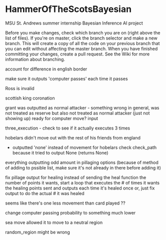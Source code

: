 # HammerOfTheScotsBayesian
MSU St. Andrews summer internship Bayesian Inference AI project

Before you make changes, check which branch you are on (right above the list of files). If you're on master, click the branch selector and make a new branch. This will create a copy of all the code on your previous branch that you can edit without affecting the master branch. When you have finished committing your changes, create a pull request. See the Wiki for more information about branching.



account for difference in english border

make sure it outputs 'computer passes' each time it passes

Ross is invalid

scottish king coronation

grant was outputted as normal attacker - something wrong in general, was not treated as reserve but also not treated as normal    attacker (just not showing up)
ready for computer move? input

three_execution - check to see if it actually executes 3 times

hobelars didn't move out with the rest of his friends from england
- outputted 'none' instead of movement for hobelars
  check check_path because it tried to output None (returns None)
  
  
everything outputting odd amount in pillaging options (because of method of adding to pssible list, make sure it's not already in there before adding it)

fix pillage output for healing
  instead of sending the heal function the number of points it wants, start a loop that executes the # of times it wants the     healing points sent and outputs each time it's healed once
    or, just fix output to do the actual # it was healed


seems like there's one less movement than card played ??

change computer passing probability to something much lower

sea move allowed it to move to a neutral region

random_region might be wrong

